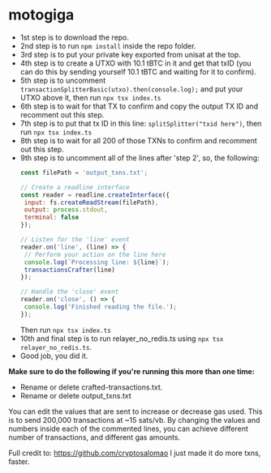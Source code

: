 # motogiga
 
- 1st step is to download the repo.
- 2nd step is to run `npm install` inside the repo folder.
- 3rd step is to put your private key exported from unisat at the top.
- 4th step is to create a UTXO with 10.1 tBTC in it and get that txID (you can do this by sending yourself 10.1 tBTC and waiting for it to confirm).
- 5th step is to uncomment `transactionSplitterBasic(utxo).then(console.log);` and put your UTXO above it, then run `npx tsx index.ts`
- 6th step is to wait for that TX to confirm and copy the output TX ID and recomment out this step.
- 7th step is to put that tx ID in this line: `splitSplitter("txid here")`, then run `npx tsx index.ts`
- 8th step is to wait for all 200 of those TXNs to confirm and recomment out this step.
- 9th step is to uncomment all of the lines after 'step 2', so, the following:
  ```js
  const filePath = 'output_txns.txt';
  
  // Create a readline interface
  const reader = readline.createInterface({
   input: fs.createReadStream(filePath),
   output: process.stdout,
   terminal: false
  });
  
  // Listen for the 'line' event
  reader.on('line', (line) => {
   // Perform your action on the line here
   console.log(`Processing line: ${line}`);
   transactionsCrafter(line)
  });
  
  // Handle the 'close' event
  reader.on('close', () => {
   console.log('Finished reading the file.');
  });
  ```
  Then run `npx tsx index.ts`
- 10th and final step is to run relayer_no_redis.ts using `npx tsx relayer_no_redis.ts`.
- Good job, you did it.

**Make sure to do the following if you're running this more than one time:**
- Rename or delete crafted-transactions.txt.
- Rename or delete output_txns.txt

You can edit the values that are sent to increase or decrease gas used. This is to send 200,000 transactions at ~15 sats/vb.
By changing the values and numbers inside each of the commented lines, you can achieve different number of transactions, and different gas amounts.

Full credit to: https://github.com/cryptosalomao
I just made it do more txns, faster.
